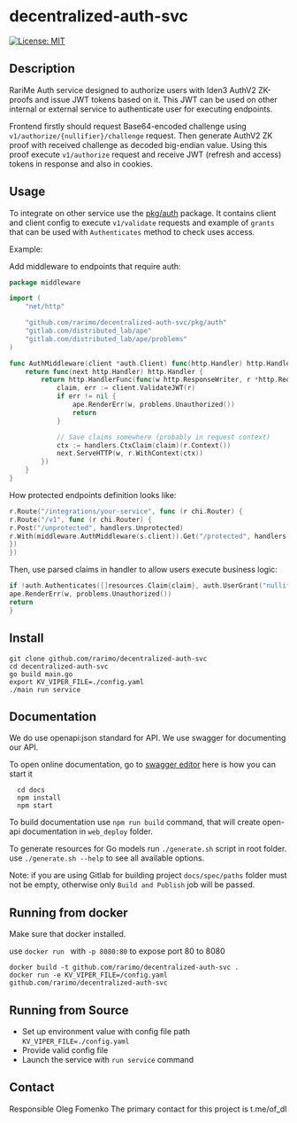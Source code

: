 # decentralized-auth-svc

[![License: MIT](https://img.shields.io/badge/License-MIT-yellow.svg)](https://opensource.org/licenses/MIT)

## Description

RariMe Auth service designed to authorize users with Iden3 AuthV2 ZK-proofs and issue JWT tokens based on it.
This JWT can be used on other internal or external service to authenticate user for executing endpoints.

Frontend firstly should request Base64-encoded challenge using `v1/authorize/{nullifier}/challenge` request.
Then generate AuthV2 ZK proof with received challenge as decoded big-endian value. Using this proof
execute `v1/authorize` request and receive JWT (refresh and access) tokens in response and also in cookies.

## Usage

To integrate on other service use the [pkg/auth](./pkg/auth) package.
It contains client and client config to execute `v1/validate` requests and example of `grants` that can be used
with `Authenticates` method to check uses access.

Example:

Add middleware to endpoints that require auth:

```go
package middleware

import (
	"net/http"

	"github.com/rarimo/decentralized-auth-svc/pkg/auth"
	"gitlab.com/distributed_lab/ape"
	"gitlab.com/distributed_lab/ape/problems"
)

func AuthMiddleware(client *auth.Client) func(http.Handler) http.Handler {
	return func(next http.Handler) http.Handler {
		return http.HandlerFunc(func(w http.ResponseWriter, r *http.Request) {
			claim, err := client.ValidateJWT(r)
			if err != nil {
				ape.RenderErr(w, problems.Unauthorized())
				return
			}

			// Save claims somewhere (probably in request context)
			ctx := handlers.CtxClaim(claim)(r.Context())
			next.ServeHTTP(w, r.WithContext(ctx))
		})
	}
}
```

How protected endpoints definition looks like:

```go
r.Route("/integrations/your-service", func (r chi.Router) {
r.Route("/v1", func (r chi.Router) {
r.Post("/unprotected", handlers.Unprotected)
r.With(middleware.AuthMiddleware(s.client)).Get("/protected", handlers.Protected)
})
})
```

Then, use parsed claims in handler to allow users execute business logic:

```go
if !auth.Authenticates([]resources.Claim{claim}, auth.UserGrant("nullifier")) {
ape.RenderErr(w, problems.Unauthorized())
return
}
```

## Install

  ```
  git clone github.com/rarimo/decentralized-auth-svc
  cd decentralized-auth-svc
  go build main.go
  export KV_VIPER_FILE=./config.yaml
  ./main run service
  ```

## Documentation

We do use openapi:json standard for API. We use swagger for documenting our API.

To open online documentation, go to [swagger editor](http://localhost:8080/swagger-editor/) here is how you can start it

```
  cd docs
  npm install
  npm start
```

To build documentation use `npm run build` command,
that will create open-api documentation in `web_deploy` folder.

To generate resources for Go models run `./generate.sh` script in root folder.
use `./generate.sh --help` to see all available options.

Note: if you are using Gitlab for building project `docs/spec/paths` folder must not be
empty, otherwise only `Build and Publish` job will be passed.

## Running from docker

Make sure that docker installed.

use `docker run ` with `-p 8080:80` to expose port 80 to 8080

  ```
  docker build -t github.com/rarimo/decentralized-auth-svc .
  docker run -e KV_VIPER_FILE=/config.yaml github.com/rarimo/decentralized-auth-svc
  ```

## Running from Source

* Set up environment value with config file path `KV_VIPER_FILE=./config.yaml`
* Provide valid config file
* Launch the service with `run service` command

## Contact

Responsible Oleg Fomenko
The primary contact for this project is t.me/of_dl
